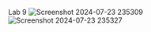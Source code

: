 Lab 9
![Screenshot 2024-07-23 235309](https://github.com/user-attachments/assets/cec3aacf-e6a4-4907-83ed-7c1e928d312f)
![Screenshot 2024-07-23 235327](https://github.com/user-attachments/assets/3168be0d-249f-4c89-8ada-c84d138f92a1)
